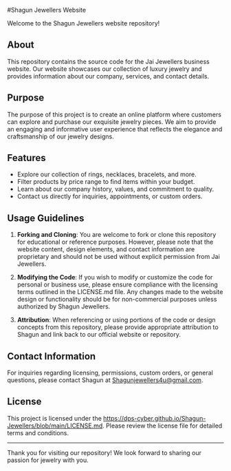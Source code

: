 #Shagun  Jewellers Website

Welcome to the Shagun Jewellers website repository!

## About

This repository contains the source code for the Jai Jewellers business website. Our website showcases our collection of luxury jewelry and provides information about our company, services, and contact details.

## Purpose

The purpose of this project is to create an online platform where customers can explore and purchase our exquisite jewelry pieces. We aim to provide an engaging and informative user experience that reflects the elegance and craftsmanship of our jewelry designs.

## Features

- Explore our collection of rings, necklaces, bracelets, and more.
- Filter products by price range to find items within your budget.
- Learn about our company history, values, and commitment to quality.
- Contact us directly for inquiries, appointments, or custom orders.

## Usage Guidelines

1. **Forking and Cloning**: You are welcome to fork or clone this repository for educational or reference purposes. However, please note that the website content, design elements, and contact information are proprietary and should not be used without explicit permission from Jai Jewellers.
   
2. **Modifying the Code**: If you wish to modify or customize the code for personal or business use, please ensure compliance with the licensing terms outlined in the LICENSE.md file. Any changes made to the website design or functionality should be for non-commercial purposes unless authorized by Shagun Jewellers.
   
3. **Attribution**: When referencing or using portions of the code or design concepts from this repository, please provide appropriate attribution to Shagun and link back to our official website or repository.

## Contact Information

For inquiries regarding licensing, permissions, custom orders, or general questions, please contact Shagun at Shagunjewellers4u@gmail.com.

## License

This project is licensed under the https://dps-cyber.github.io/Shagun-Jewellers/blob/main/LICENSE.md. Please review the license file for detailed terms and conditions.

---

Thank you for visiting our repository! We look forward to sharing our passion for jewelry with you.
